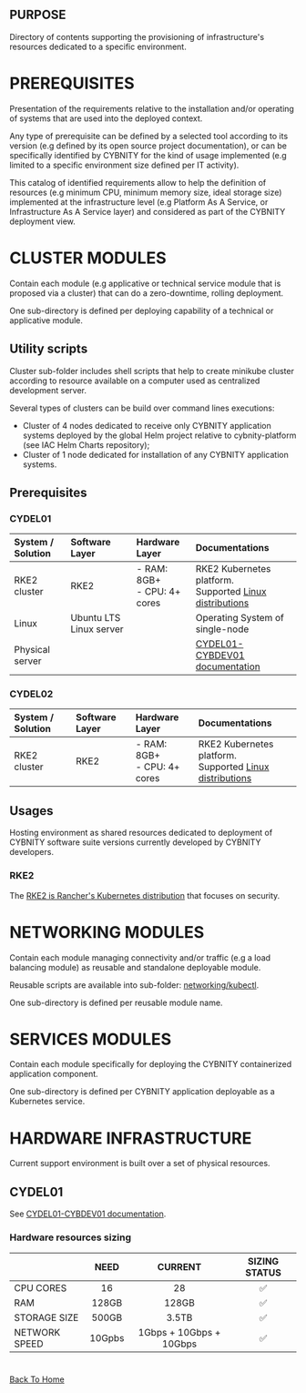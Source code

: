 ## PURPOSE
Directory of contents supporting the provisioning of infrastructure's resources dedicated to a specific environment.

# PREREQUISITES
Presentation of the requirements relative to the installation and/or operating of systems that are used into the deployed context.

Any type of prerequisite can be defined by a selected tool according to its version (e.g defined by its open source project documentation), or can be specifically identified by CYBNITY for the kind of usage implemented (e.g limited to a specific environment size defined per IT activity).

This catalog of identified requirements allow to help the definition of resources (e.g minimum CPU, minimum memory size, ideal storage size) implemented at the infrastructure level (e.g Platform As A Service, or Infrastructure As A Service layer) and considered as part of the CYBNITY deployment view.

# CLUSTER MODULES
Contain each module (e.g applicative or technical service module that is proposed via a cluster) that can do a zero-downtime, rolling deployment.

One sub-directory is defined per deploying capability of a technical or applicative module.

## Utility scripts
Cluster sub-folder includes shell scripts that help to create minikube cluster according to resource available on a computer used as centralized development server.

Several types of clusters can be build over command lines executions:
- Cluster of 4 nodes dedicated to receive only CYBNITY application systems deployed by the global Helm project relative to cybnity-platform (see IAC Helm Charts repository);
- Cluster of 1 node dedicated for installation of any CYBNITY application systems.

## Prerequisites
### CYDEL01
|System / Solution|Software Layer|Hardware Layer|Documentations|
|:--|:--|:--|:--|
|RKE2 cluster|RKE2|- RAM: 8GB+<br>- CPU: 4+ cores|RKE2 Kubernetes platform.<br>Supported [Linux distributions](https://www.suse.com/suse-rke2/support-matrix/all-supported-versions/rke2-v1-30/)|
|Linux|Ubuntu LTS Linux server| |Operating System of single-node|
|Physical server| | |[CYDEL01-CYBDEV01 documentation](../../technical-infrastructure/CYDEL01-cybdev01.md)|

### CYDEL02
|System / Solution|Software Layer|Hardware Layer|Documentations|
|:--|:--|:--|:--|
|RKE2 cluster|RKE2|- RAM: 8GB+<br>- CPU: 4+ cores|RKE2 Kubernetes platform.<br>Supported [Linux distributions](https://www.suse.com/suse-rke2/support-matrix/all-supported-versions/rke2-v1-30/)|

## Usages
Hosting environment as shared resources dedicated to deployment of CYBNITY software suite versions currently developed by CYBNITY developers.

### RKE2
The [RKE2 is Rancher's Kubernetes distribution](https://docs.rke2.io/) that focuses on security.

# NETWORKING MODULES
Contain each module managing connectivity and/or traffic (e.g a load balancing module) as reusable and standalone deployable module.

Reusable scripts are available into sub-folder: [networking/kubectl](networking/kubectl).

One sub-directory is defined per reusable module name.

# SERVICES MODULES
Contain each module specifically for deploying the CYBNITY containerized application component.

One sub-directory is defined per CYBNITY application deployable as a Kubernetes service.

# HARDWARE INFRASTRUCTURE
Current support environment is built over a set of physical resources.

## CYDEL01
See [CYDEL01-CYBDEV01 documentation](../../technical-infrastructure/CYDEL01-cybdev01.md).

### Hardware resources sizing
| | NEED | CURRENT | SIZING STATUS |
|:--|:--:|:--:|:--:|
| CPU CORES | 16 | 28 | :white_check_mark: |
| RAM | 128GB | 128GB | :white_check_mark: |
| STORAGE SIZE | 500GB | 3.5TB | :white_check_mark: |
| NETWORK SPEED| 10Gpbs |1Gbps + 10Gbps + 10Gbps| :white_check_mark: |

#
[Back To Home](../README.md)
